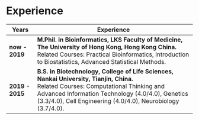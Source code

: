 # Experience

| Years | Experience |
| --- | --- |
| **now - 2019** | **M.Phil. in Bioinformatics, LKS Faculty of Medicine, The University of Hong Kong, Hong Kong China.**<br> Related Courses: Practical Bioinformatics, Introduction to Biostatistics, Advanced Statistical Methods. |
|**2019 - 2015** | **B.S. in Biotechnology, College of Life Sciences, Nankai University, Tianjin, China.**<br> Related Courses: Computational Thinking and Advanced Information Technology (4.0/4.0), Genetics (3.3/4.0), Cell Engineering (4.0/4.0), Neurobiology (3.7/4.0). |